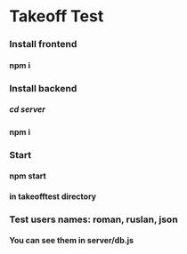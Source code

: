 # Takeoff Test

### Install frontend

#### npm i

### Install backend

##### cd server

#### npm i

### Start

#### npm start

#### in takeofftest directory

### Test users names: roman, ruslan, json

#### You can see them in server/db.js
